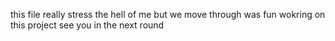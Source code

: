 this file really stress the hell of me but we move through was fun wokring on this project see you in the next round
